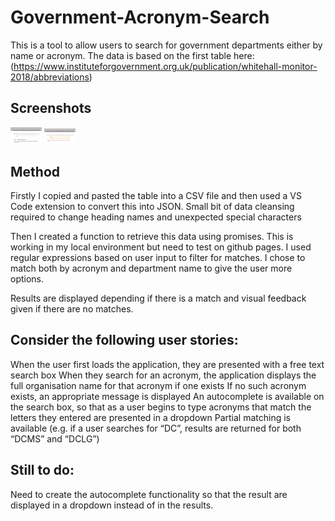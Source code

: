 # Government-Acronym-Search

This is a tool to allow users to search for government departments either by name or acronym.
The data is based on the first table here:
(https://www.instituteforgovernment.org.uk/publication/whitehall-monitor-2018/abbreviations)

## Screenshots

<img src="https://github.com/ahoat/Government-Acronym-Search/blob/main/image1.JPG" width="50px">
<img src="https://github.com/ahoat/Government-Acronym-Search/blob/main/error.JPG" width="50px">

## Method

Firstly I copied and pasted the table into a CSV file and then used a VS Code extension to convert 
this into JSON.  Small bit of data cleansing required to change heading names and unexpected special characters

Then I created a function to retrieve this data using promises.  This is working in my local environment but need to test on github pages.
I used regular expressions based on user input to filter for matches.  I chose to match both by acronym and department name to give the user more options.

Results are displayed depending if there is a match and visual feedback given if there are no matches.

## Consider the following user stories: 

When the user first loads the application, they are presented with a free text search
box
When they search for an acronym, the application displays the full organisation
name for that acronym if one exists
If no such acronym exists, an appropriate message is displayed
An autocomplete is available on the search box, so that as a user begins to type
acronyms that match the letters they entered are presented in a dropdown
Partial matching is available (e.g. if a user searches for “DC”, results are returned for
both “DCMS” and “DCLG”)

## Still to do:
Need to create the autocomplete functionality so that the result are displayed in a dropdown instead of in the results.
